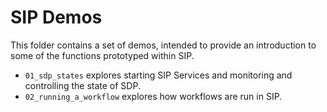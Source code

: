 # SIP Demos

This folder contains a set of demos, intended to provide an introduction
to some of the functions prototyped within SIP.

- `01_sdp_states` explores starting SIP Services and monitoring
   and controlling the state of SDP.
- `02_running_a_workflow` explores how workflows are run in SIP.
